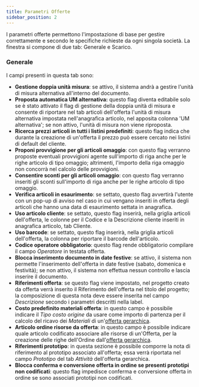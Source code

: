 ```yaml
---
title: Parametri Offerte
sidebar_position: 2
---
```


I parametri offerte permettono l'impostazione di base per gestire correttamente e secondo le specifiche richieste da ogni singola società. La finestra si compone di due tab: Generale e Scarico.     

### Generale 

I campi presenti in questa tab sono:      
- **Gestione doppia unità misura**: se attivo, il sistema andrà a gestire l'unità di misura alternativa all'interno del documento.
- **Proposta automatica UM alternativa:** questo flag diventa editabile solo se è stato attivato il flag di gestione della doppia unità di misura e consente di riportare nel tab articoli dell'offerta l'unità di misura alternativa impostata nell'anagrafica articolo, nel apposita colonna 'UM alternativa'; se non attivo, l'unità di misura non viene riproposta.    
- **Ricerca prezzi articoli in tutti i listini predefiniti**: questo flag indica che durante la creazione di un'offerta il prezzo può essere cercato nei listini di default del cliente.       
- **Proponi provvigione per gli articoli omaggio**: con questo flag verranno proposte eventuali provvigioni agente sull'importo di riga anche per le righe articolo di tipo omaggio; altrimenti, l'importo della riga omaggio non concorrà nel calcolo delle provvigioni.           
- **Consentire sconti per gli articoli omaggio**: con questo flag verranno inseriti gli sconti sull'importo di riga anche per le righe articolo di tipo omaggio.      
- **Verifica articoli in esaurimento**: se settato, questo flag avvertirà l'utente con un pop-up di avviso nel caso in cui vengano inseriti in offerta degli articoli che hanno una data di esaurimento settata in anagrafica.     
- **Uso articolo cliente**: se settato, questo flag inserirà, nella griglia articoli dell'offerta, le colonne per il Codice e la Descrizione cliente inseriti in anagrafica articolo, tab Cliente.       
- **Uso barcode**: se settato, questo flag inserirà, nella griglia articoli dell'offerta, la colonna per riportare il barcode dell'articolo.     
- **Codice operatore obbligatorio**: questo flag rende obbligatorio compilare il campo *Operatore* in testata offerta.     
- **Blocca inserimento documento in date festive**: se attivo, il sistema non permette l'inserimento dell'offerta in date festive (sabato, domenica e festività); se non attivo, il sistema non effettua nessun controllo e lascia inserire il documento.     
- **Riferimenti offerta**: se questo flag viene impostato, nel progetto creato da offerta verrà inserito il Riferimento dell'offerta nel titolo del progetto; la composizione di questa nota deve essere inserita nel campo *Descrizione* secondo i parametri descritti nella label.     
- **Costo predefinito materiali offerta**: in questo campo è possibile indicare il *Tipo costo origine* da usare come importo di partenza per il calcolo del ricavo dei *Materiali* di un'[offerta gerarchica](/docs/sales/offers/new-offer/group-items).       
- **Articolo ordine risorse da offerta**: in questo campo è possibile indicare quale articolo codificato associare alle risorse di un'Offerta, per la creazione delle righe dell'Ordine dall'[offerta gerarchica](/docs/sales/offers/new-offer/group-items).      
- **Riferimenti prototipo**: in questa sezione è possibile comporre la nota di riferimento al prototipo associato all'offerta; essa verrà riportata nel campo *Prototipo* del tab *Attività* dell'offerta gerarchica.     
- **Blocca conferma e conversione offerta in ordine se presenti prototipi non codificati**: questo flag impedisce conferma e conversione offerta in ordine se sono associati prototipi non codificati.

